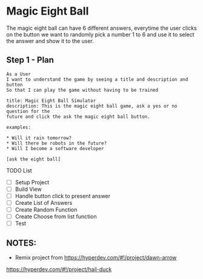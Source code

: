 Magic Eight Ball
================

The magic eight ball can have 6 different answers, everytime the user clicks on the button we want to randomly pick a number 1 to 6 and use it to select the answer and show it to the user.

Step 1 - Plan
-------------

```
As a User      
I want to understand the game by seeing a title and description and button     
So that I can play the game without having to be trained     

title: Magic Eight Ball Simulator
description: This is the magic eight ball game, ask a yes or no question for the
future and click the ask the magic eight ball button.

examples:

* Will it rain tomorrow?
* Will there be robots in the future?
* Will I become a software developer

[ask the eight ball]
```

TODO List

- [ ] Setup Project
- [ ] Build View
- [ ] Handle button click to present answer
- [ ] Create List of Answers
- [ ] Create Random Function
- [ ] Create Choose from list function
- [ ] Test

NOTES:
------

- Remix project from https://hyperdev.com/#!/project/dawn-arrow



https://hyperdev.com/#!/project/hail-duck
